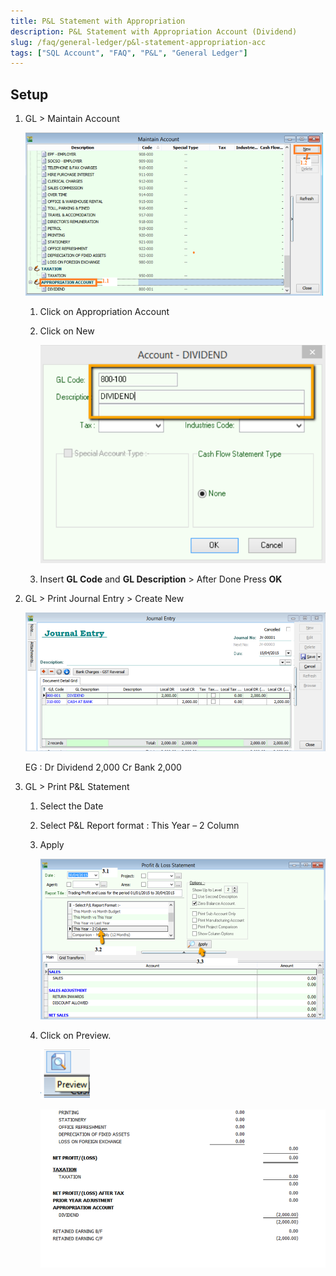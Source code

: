 ```yaml
---
title: P&L Statement with Appropriation
description: P&L Statement with Appropriation Account (Dividend)
slug: /faq/general-ledger/p&l-statement-appropriation-acc
tags: ["SQL Account", "FAQ", "P&L", "General Ledger"]
---
```


## Setup

1. GL > Maintain Account

    ![1](../../../static/img/general-ledger/p&l-statement-appropriation-acc/1.png)

    1. Click on Appropriation Account

    2. Click on New

        ![2](../../../static/img/general-ledger/p&l-statement-appropriation-acc/2.png)

    3. Insert **GL Code** and **GL Description** > After Done Press **OK**

2. GL > Print Journal Entry > Create New

    ![3](../../../static/img/general-ledger/p&l-statement-appropriation-acc/3.png)

    EG : Dr Dividend 2,000 Cr Bank 2,000

3. GL > Print P&L Statement

   1. Select the Date

   2. Select P&L Report format : This Year – 2 Column

   3. Apply

       ![4](../../../static/img/general-ledger/p&l-statement-appropriation-acc/4.png)

   4. Click on Preview.

       ![5](../../../static/img/general-ledger/p&l-statement-appropriation-acc/5.png)

       ![6](../../../static/img/general-ledger/p&l-statement-appropriation-acc/6.png)
